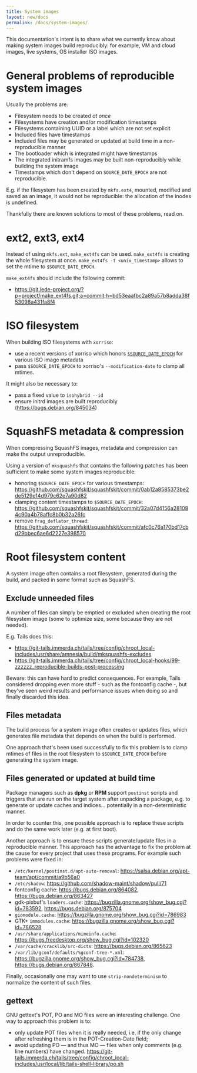 ```yaml
---
title: System images
layout: new/docs
permalink: /docs/system-images/
---
```


This documentation's intent is to share what we currently know about making
system images build reproducibly: for example, VM and cloud images, live systems,
OS installer ISO images.

General problems of reproducible system images
==============================================

Usually the problems are:

* Filesystem needs to be created *at once*
* Filesystems have creation and/or modification timestamps
* Filesystems containing UUID or a label which are not set explicit
* Included files have timestamps
* Included files may be generated or updated at build time in a non-reproducible manner
* The bootloader which is integrated might have timestamps
* The integrated initramfs images may be built non-reproducibly while building the system image
* Timestamps which don't depend on `SOURCE_DATE_EPOCH` are not reproducible.

E.g. if the filesystem has been created by `mkfs.ext4`, mounted, modified and saved as an image, it would not be reproducible:
the allocation of the inodes is undefined.

Thankfully there are known solutions to most of these problems, read on.

ext2, ext3, ext4
================

Instead of using `mkfs.ext`, `make_ext4fs` can be used.
`make_ext4fs` is creating the whole filesystem at once. `make_ext4fs -T <unix_timestamp>` allows to set the mtime
to `$SOURCE_DATE_EPOCH`.

`make_ext4fs` should include the following commit:

* https://git.lede-project.org/?p=project/make_ext4fs.git;a=commit;h=bd53eaafbc2a89a57b8adda38f53098a431fa8f4

ISO filesystem
==============

When building ISO filesystems with `xorriso`:

 - use a recent versions of xorriso which honors [`$SOURCE_DATE_EPOCH`](https://reproducible-builds.org/specs/source-date-epoch/) for
   various ISO image metadata
 - pass `$SOURCE_DATE_EPOCH` to xorriso's `--modification-date` to
   clamp all mtimes.

It might also be necessary to:

* pass a fixed value to `isohybrid --id`
* ensure initrd images are built reproducibly (<https://bugs.debian.org/845034>)

SquashFS metadata & compression
===============================

When compressing SquashFS images, metadata and compression can make the output unreproducible.

Using a version of `mksquashfs` that contains the following patches has been sufficient
to make some system images reproducible:

 - honoring `$SOURCE_DATE_EPOCH` for various timestamps:
   <https://github.com/squashfskit/squashfskit/commit/0ab12a8585373be2de5129e14d979c62e7a90d82>
 - clamping content timestamps to `$SOURCE_DATE_EPOCH`:
   <https://github.com/squashfskit/squashfskit/commit/32a07d4156a281084c90a4b78affc8b0b32a26fc>
 - remove `frag_deflator_thread`:
   <https://github.com/squashfskit/squashfskit/commit/afc0c76a170bd17cbd29bbec6ae6d2227e398570>

Root filesystem content
=======================

A system image often contains a root filesystem, generated during the build,
and packed in some format such as SquashFS.

Exclude unneeded files
----------------------

A number of files can simply be emptied or excluded when creating the
root filesystem image (some to optimize size, some because they are not needed).

E.g. Tails does this:

 - <https://git-tails.immerda.ch/tails/tree/config/chroot_local-includes/usr/share/amnesia/build/mksquashfs-excludes>
 - <https://git-tails.immerda.ch/tails/tree/config/chroot_local-hooks/99-zzzzzz_reproducible-builds-post-processing>

Beware: this can have hard to predict consequences. For example,
Tails considered dropping even more stuff - such as the fontconfig cache -,
but they've seen weird results and performance issues when doing so
and finally discarded this idea.

Files metadata
--------------

The build process for a system image often creates or updates files,
which generates file metadata that depends on when the build is performed.

One approach that's been used successfully to fix this problem is to
clamp mtimes of files in the root filesystem to `$SOURCE_DATE_EPOCH`
before generating the system image.

Files generated or updated at build time
----------------------------------------

Package managers such as **dpkg** or **RPM** support `postinst` scripts
and triggers that are run on the target system after unpacking a package,
e.g. to generate or update caches and indices… potentially in
a non-deterministic manner.

In order to counter this, one possible approach is to replace these scripts and do the same work
later (e.g. at first boot).

Another approach is to ensure these scripts generate/update files
in a reproducible manner. This approach has the advantage to fix the problem
at the cause for every project that uses these programs.
For example such problems were fixed in:

 - `/etc/kernel/postinst.d/apt-auto-removal`:
   <https://salsa.debian.org/apt-team/apt/commit/a9b56a0>
 - `/etc/shadow`: <https://github.com/shadow-maint/shadow/pull/71>
 - fontconfig cache: <https://bugs.debian.org/864082>,
   <https://bugs.debian.org/863427>
 - gdk-pixbuf's `loaders.cache`:
   <https://bugzilla.gnome.org/show_bug.cgi?id=783592>,
   <https://bugs.debian.org/875704>
 - `giomodule.cache`: <https://bugzilla.gnome.org/show_bug.cgi?id=786983>
 - GTK+ `immodules.cache`:
   <https://bugzilla.gnome.org/show_bug.cgi?id=786528>
 - `/usr/share/applications/mimeinfo.cache`:
   <https://bugs.freedesktop.org/show_bug.cgi?id=102320>
 - `/var/cache/cracklib/src-dicts`: <https://bugs.debian.org/865623>
 - `/var/lib/gconf/defaults/%gconf-tree-*.xml`:
   <https://bugzilla.gnome.org/show_bug.cgi?id=784738>,
   <https://bugs.debian.org/867848>.

Finally, occasionally one may want to use `strip-nondeterminism`
to normalize the content of such files.

gettext
-------

GNU gettext's POT, PO and MO files were an interesting challenge.
One way to approach this problem is to:

* only update POT files when it is really needed, i.e. if the only change
  after refreshing them is in the POT-Creation-Date field;
* avoid updating PO — and thus MO — files when only comments (e.g.
  line numbers) have changed.
  <https://git-tails.immerda.ch/tails/tree/config/chroot_local-includes/usr/local/lib/tails-shell-library/po.sh>
